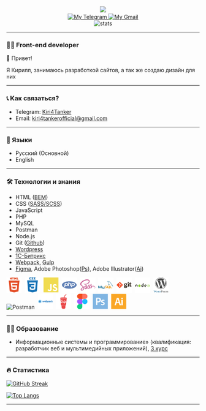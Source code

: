 <div id="header" align="center">
  <img src="https://media.giphy.com/media/VGcVZyreAU2UewDI81/giphy.gif" width="100">
</div>
<div id="badges" align="center">
  <a href="https://t.me/Kiri4Tanker">
    <img src="https://img.shields.io/badge/Telegram-blue?style=for-the-badge&logo=telegram&logoColor=white" alt="My Telegram">
  </a>
  <a href="mailto:kiri4tankerofficial@gmail.com">
    <img src="https://img.shields.io/badge/Gmail-red?style=for-the-badge&logo=gmail&logoColor=white" alt="My Gmail">
  </a>
</div>
<div id="stats" align="center">
  <img src="https://komarev.com/ghpvc/?username=kiri4tanker&style=flat-square&color=blue" alt="stats">
</div>  

---

### :man_technologist: Front-end developer
:wave: Привет!

Я Кирилл, занимаюсь разработкой сайтов, а так же создаю дизайн для них

---

### :telephone_receiver: Как связаться?
* Telegram: [Kiri4Tanker](https://t.me/Kiri4Tanker)
* Email: [kiri4tankerofficial@gmail.com](mailto:kiri4tankerofficial@gmail.com)

---

### :book: Языки
* Русский (Основной)
* English

---

### :hammer_and_wrench: Технологии и знания
* HTML ([BEM](https://ru.bem.info/))
* CSS ([SASS/SCSS](https://sass-scss.ru/))
* JavaScript
* PHP
* MySQL
* Postman
* Node.js
* Git ([Github](https://github.com/))
* [Wordpress](https://wordpress.com/ru/)
* [1С-Битрикс](https://www.1c-bitrix.ru/)
* [Webpack](https://webpack.js.org/), [Gulp](https://gulpjs.com/)
* [Figma](https://www.figma.com/), Adobe Photoshop([Ps](https://www.adobe.com/ru/products/photoshop.html)), Adobe Illustrator([Ai](https://www.adobe.com/ru/products/illustrator.html))

<p>
  <img src="https://github.com/devicons/devicon/blob/master/icons/html5/html5-plain-wordmark.svg" title="HTML5" alt="HTML" width="40" height="40">&nbsp;
  <img src="https://github.com/devicons/devicon/blob/master/icons/css3/css3-plain-wordmark.svg"  title="CSS3" alt="CSS" width="40" height="40">&nbsp;
  <img src="https://github.com/devicons/devicon/blob/master/icons/javascript/javascript-plain.svg" title="JavaScript" alt="JavaScript" width="40" height="40">&nbsp;
  <img src="https://github.com/devicons/devicon/blob/master/icons/php/php-plain.svg" title="PHP" alt="PHP" width="40" height="40">&nbsp;
  <img src="https://github.com/devicons/devicon/blob/master/icons/sass/sass-original.svg" title="Sass"  alt="Sass" width="40" height="40">&nbsp;
  <img src="https://github.com/devicons/devicon/blob/master/icons/mysql/mysql-original-wordmark.svg" title="MySQL"  alt="MySQL" width="40" height="40">&nbsp;
  <img src="https://github.com/devicons/devicon/blob/master/icons/git/git-original-wordmark.svg" title="Git" alt="Git" width="40" height="40">&nbsp;
  <img src="https://github.com/devicons/devicon/blob/master/icons/nodejs/nodejs-original-wordmark.svg" title="WordPress" alt="WordPress" width="40" height="40">&nbsp;
  <img src="https://github.com/devicons/devicon/blob/master/icons/wordpress/wordpress-original.svg" title="NodeJS" alt="NodeJS" width="40" height="40">&nbsp;
  <img src="https://www.vectorlogo.zone/logos/getpostman/getpostman-icon.svg" title="Postman"  alt="Postman" width="40" height="40">&nbsp;
  <img src="https://github.com/devicons/devicon/blob/master/icons/webpack/webpack-original-wordmark.svg" title="WebPack"  alt="WebPack" width="40" height="40">&nbsp;
  <img src="https://github.com/devicons/devicon/blob/master/icons/gulp/gulp-plain.svg" title="Gulp"  alt="Gulp" width="40" height="40">&nbsp;
  <img src="https://github.com/devicons/devicon/blob/master/icons/figma/figma-original.svg" title="Figma" alt="Figma" width="40" height="40">&nbsp;
  <img src="https://github.com/devicons/devicon/blob/master/icons/photoshop/photoshop-plain.svg" title="Ps" alt="Ps" width="40" height="40">&nbsp;
  <img src="https://github.com/devicons/devicon/blob/master/icons/illustrator/illustrator-plain.svg" title="Ai" alt="Ai" width="40" height="40">&nbsp;
</p>

---

### :man_student: Образование
* Информационные системы и программирование» (квалификация: разработчик веб и мультимедийных приложений), [3 курс](https://biit39.ru/osnovnyie-svedeniya/)

---

### :fire: Статистика
[![GitHub Streak](http://github-readme-streak-stats.herokuapp.com?user=kiri4tanker&theme=dark&background=000000)](https://git.io/streak-stats)

[![Top Langs](https://github-readme-stats.vercel.app/api/top-langs/?username=kiri4tanker&layout=compact&theme=vision-friendly-dark)](https://github.com/anuraghazra/github-readme-stats)

---
